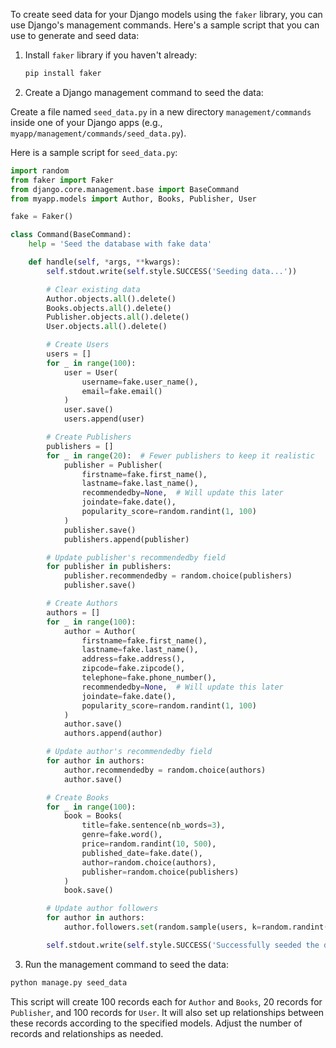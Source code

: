 To create seed data for your Django models using the `faker` library, you can use Django's management commands. Here's a sample script that you can use to generate and seed data:

1. Install `faker` library if you haven't already:
   ```bash
   pip install faker
   ```

2. Create a Django management command to seed the data:

Create a file named `seed_data.py` in a new directory `management/commands` inside one of your Django apps (e.g., `myapp/management/commands/seed_data.py`).

Here is a sample script for `seed_data.py`:

```python
import random
from faker import Faker
from django.core.management.base import BaseCommand
from myapp.models import Author, Books, Publisher, User

fake = Faker()

class Command(BaseCommand):
    help = 'Seed the database with fake data'

    def handle(self, *args, **kwargs):
        self.stdout.write(self.style.SUCCESS('Seeding data...'))

        # Clear existing data
        Author.objects.all().delete()
        Books.objects.all().delete()
        Publisher.objects.all().delete()
        User.objects.all().delete()

        # Create Users
        users = []
        for _ in range(100):
            user = User(
                username=fake.user_name(),
                email=fake.email()
            )
            user.save()
            users.append(user)

        # Create Publishers
        publishers = []
        for _ in range(20):  # Fewer publishers to keep it realistic
            publisher = Publisher(
                firstname=fake.first_name(),
                lastname=fake.last_name(),
                recommendedby=None,  # Will update this later
                joindate=fake.date(),
                popularity_score=random.randint(1, 100)
            )
            publisher.save()
            publishers.append(publisher)

        # Update publisher's recommendedby field
        for publisher in publishers:
            publisher.recommendedby = random.choice(publishers)
            publisher.save()

        # Create Authors
        authors = []
        for _ in range(100):
            author = Author(
                firstname=fake.first_name(),
                lastname=fake.last_name(),
                address=fake.address(),
                zipcode=fake.zipcode(),
                telephone=fake.phone_number(),
                recommendedby=None,  # Will update this later
                joindate=fake.date(),
                popularity_score=random.randint(1, 100)
            )
            author.save()
            authors.append(author)

        # Update author's recommendedby field
        for author in authors:
            author.recommendedby = random.choice(authors)
            author.save()

        # Create Books
        for _ in range(100):
            book = Books(
                title=fake.sentence(nb_words=3),
                genre=fake.word(),
                price=random.randint(10, 500),
                published_date=fake.date(),
                author=random.choice(authors),
                publisher=random.choice(publishers)
            )
            book.save()

        # Update author followers
        for author in authors:
            author.followers.set(random.sample(users, k=random.randint(1, 10)))

        self.stdout.write(self.style.SUCCESS('Successfully seeded the database'))
```

3. Run the management command to seed the data:

```bash
python manage.py seed_data
```

This script will create 100 records each for `Author` and `Books`, 20 records for `Publisher`, and 100 records for `User`. It will also set up relationships between these records according to the specified models. Adjust the number of records and relationships as needed.